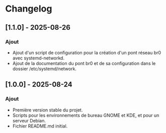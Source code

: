 # Changelog

## [1.1.0] - 2025-08-26
### Ajout
- Ajout d'un script de configuration pour la création d'un pont réseau br0 avec systemd-networkd.
- Ajout de la documentation du pont br0 et de sa configuration dans le dossier /etc/systemd/network.

## [1.0.0] - 2025-08-24
### Ajout
- Première version stable du projet.
- Scripts pour les environnements de bureau GNOME et KDE, et pour un serveur Debian.
- Fichier README.md initial.
